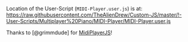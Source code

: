 Location of the User-Script (`MIDI-Player.user.js`) is at:
https://raw.githubusercontent.com/TheAlienDrew/Custom-JS/master/!-User-Scripts/Multiplayer%20Piano/MIDI-Player/MIDI-Player.user.js

Thanks to [@grimmdude] for [MidiPlayerJS](https://github.com/grimmdude/MidiPlayerJS)!
